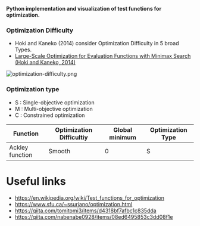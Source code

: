**Python implementation and visualization of test functions for optimization.**

### Optimization Difficulty
- Hoki and Kaneko (2014) consider Optimization Difficulty in 5 broad Types.
- [Large-Scale Optimization for Evaluation Functions with Minimax Search (Hoki and Kaneko, 2014)](https://www.jair.org/index.php/jair/article/view/10871)

![optimization-difficulty.png](https://github.com/norihitoishida/test-functions-for-optimization-python/blob/main/images/optimization-difficulty.png)

### Optimization type
- S : Single-objective optimization
- M : Multi-objective optimization
- C : Constrained optimization

|Function|Optimization Difficultiy|Global minimum|Optimization Type
| --- | --- | --- | --- |
|Ackley function|Smooth|0|S|


# Useful links
- https://en.wikipedia.org/wiki/Test_functions_for_optimization
- https://www.sfu.ca/~ssurjano/optimization.html
- https://qiita.com/tomitomi3/items/d4318bf7afbc1c835dda
- https://qiita.com/nabenabe0928/items/08ed6495853c3dd08f1e
